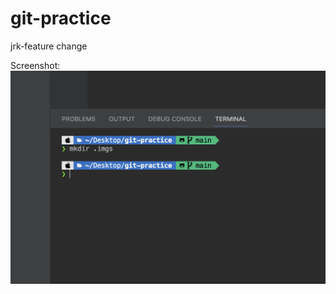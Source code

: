 # git-practice

jrk-feature change

Screenshot: ![](.imgs/Screen%20Shot%202022-08-31%20at%204.26.58%20PM.png)

